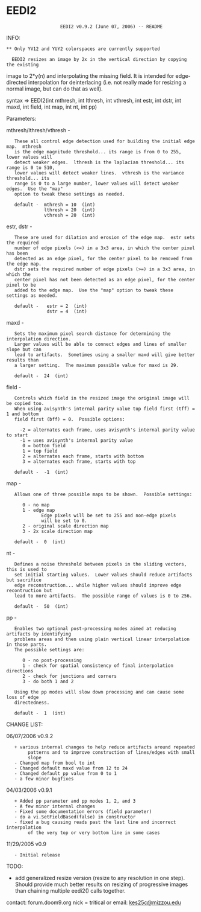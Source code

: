 # EEDI2



                        EEDI2 v0.9.2 (June 07, 2006) -- README



INFO:


    ** Only YV12 and YUY2 colorspaces are currently supported

      EEDI2 resizes an image by 2x in the vertical direction by copying the existing
   image to 2*y(n) and interpolating the missing field.  It is intended for edge-directed
   interpolation for deinterlacing (i.e. not really made for resizing a normal image, but
   can do that as well).


   syntax =>  EEDI2(int mthresh, int lthresh, int vthresh, int estr, int dstr, int maxd,
                       int field, int map, int nt, int pp)



Parameters:


   mthresh/lthresh/vthresh -

       These all control edge detection used for building the initial edge map.  mthresh
       is the edge magnitude threshold... its range is from 0 to 255, lower values will
       detect weaker edges.  lthresh is the laplacian threshold... its range is 0 to 510,
       lower values will detect weaker lines.  vthresh is the variance threshold... its
       range is 0 to a large number, lower values will detect weaker edges.  Use the "map"
       option to tweak these settings as needed.

       default -  mthresh = 10  (int)
                  lthresh = 20  (int)
                  vthresh = 20  (int)


   estr, dstr -

       These are used for dilation and erosion of the edge map.  estr sets the required
       number of edge pixels (<=) in a 3x3 area, in which the center pixel has been
       detected as an edge pixel, for the center pixel to be removed from the edge map.
       dstr sets the required number of edge pixels (>=) in a 3x3 area, in which the
       center pixel has not been detected as an edge pixel, for the center pixel to be
       added to the edge map.  Use the "map" option to tweak these settings as needed.

       default -   estr = 2  (int)
                   dstr = 4  (int)


   maxd -

       Sets the maximum pixel search distance for determining the interpolation direction.
       Larger values will be able to connect edges and lines of smaller slope but can
       lead to artifacts.  Sometimes using a smaller maxd will give better results than
       a larger setting.  The maximum possible value for maxd is 29.

       default -  24  (int)


   field -

       Controls which field in the resized image the original image will be copied too.
       When using avisynth's internal parity value top field first (tff) = 1 and bottom
       field first (bff) = 0.  Possible options:

         -2 = alternates each frame, uses avisynth's internal parity value to start
         -1 = uses avisynth's internal parity value
          0 = bottom field
          1 = top field
          2 = alternates each frame, starts with bottom
          3 = alternates each frame, starts with top

       default -  -1  (int)


   map -

       Allows one of three possible maps to be shown.  Possible settings:

          0 - no map
          1 - edge map
                 Edge pixels will be set to 255 and non-edge pixels
                 will be set to 0.
          2 - original scale direction map
          3 - 2x scale direction map

       default -  0  (int)


   nt -

       Defines a noise threshold between pixels in the sliding vectors, this is used to
       set initial starting values.  Lower values should reduce artifacts but sacrifice
       edge reconstruction... while higher values should improve edge recontruction but
       lead to more artifacts.  The possible range of values is 0 to 256.

       default -  50  (int)


   pp -

       Enables two optional post-processing modes aimed at reducing artifacts by identifying
       problems areas and then using plain vertical linear interpolation in those parts.
       The possible settings are:

          0 - no post-processing
          1 - check for spatial consistency of final interpolation directions
          2 - check for junctions and corners
          3 - do both 1 and 2

       Using the pp modes will slow down processing and can cause some loss of edge
       directedness.

       default -  1  (int)



CHANGE LIST:


   06/07/2006  v0.9.2

       + various internal changes to help reduce artifacts around repeated
            patterns and to improve construction of lines/edges with small
            slope
       - Changed map from bool to int
       - Changed default maxd value from 12 to 24
       - Changed default pp value from 0 to 1
       - a few minor bugfixes


   04/03/2006  v0.9.1

       + Added pp parameter and pp modes 1, 2, and 3
       - A few minor internal changes
       - Fixed some documentation errors (field parameter)
       - do a vi.SetFieldBased(false) in constructor
       - fixed a bug causing reads past the last line and incorrect interpolation
            of the very top or very bottom line in some cases


   11/29/2005  v0.9

       - Initial release


TODO:


   - add generalized resize version (resize to any resolution in one step).
        Should provide much better results on resizing of progressive images
        than chaining multiple eedi2() calls together.



contact:   forum.doom9.org  nick = tritical  or  email:  kes25c@mizzou.edu

